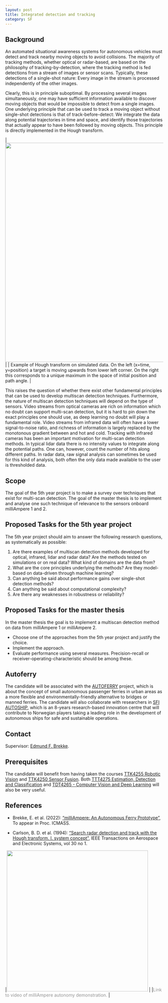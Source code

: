 ```yaml
---
layout: post
title: Integrated detection and tracking
category: SF
---
```

## Background

An automated situational awareness systems for autonomous vehicles must detect and track nearby moving objects to avoid collisions. 
The majority of tracking methods, whether optical or radar-based, are based on the philosophy of tracking-by-detection, where the tracking method is fed detections from a stream of images or sensor scans. Typically, these detections of a single-shot nature: Every image in the stream is processed independently of the other images. 

Clearly, this is in principle suboptimal. By processing several images simultaneously, one may have sufficient information available to discover moving objects that would be impossible to detect from a single images. 
One underlying principle that can be used to track a moving object without single-shot detections is that of track-before-detect: We integrate the data along potential trajectories in time and space, and identify those trajectories that actually appear to have been followed by moving objects. 
This principle is directly implemented in the Hough transform.

|<img src="{{site.url}}/assets/hough-transform.png" width="700"> | 
| Example of Hough transform on simulated data. On the left (x=time, y=position) a target is moving upwards from lower left corner. On the right this corresponds to a unique maximum in the space of initial position and path angle. |

This raises the question of whether there exist other fundamental principles that can be used to develop multiscan detection techniques. Furthermore, the nature of multiscan detection techniques will depend on the type of sensors. 
Video streams from optical cameras are rich on information which no doubt can support multi-scan detection, but it is hard to pin down the exact principles one should use, as deep learning no doubt will play a fundamental role. 
Video streams from infrared data will often have a lower signal-to-noise ratio, and richness of information is largely replaced by the monotonous gradient between and hot and cold. Tracking with infrared cameras has been an important motivation for multi-scan detection methods.
In typical lidar data there is no intensity values to integrate along the potential paths. One can, however, count the number of hits along different paths. 
In radar data, raw signal analysis can sometimes be used for this kind of analysis, both often the only data made available to the user is thresholded data. 



## Scope

The goal of the 5th year project is to make a survey over techniques that exist for multi-scan detection. 
The goal of the master thesis is to implement and analyse one such technique of relevance to the sensors onboard milliAmpere 1 and 2. 

## Proposed Tasks for the 5th year project

The 5th year project should aim to answer the following research questions, as systematically as possible:

1. Are there examples of multiscan detection methods developed for optical, infrared, lidar and radar data? Are the methods tested on simulations or on real data? What kind of domains are the data from?
2. What are the core principles underlying the methods? Are they model-based on data-driven through machine learning? 
3. Can anything be said about performance gains over single-shot detection methods?
4. Can anything be said about computational complexity?
5. Are there any weaknesses in robustness or reliability?


## Proposed Tasks for the master thesis

In the master thesis the goal is to implement a multiscan detection method on data from milliAmpere 1 or milliAmpere 2.

* Choose one of the approaches from the 5th year project and justify the choice.
* Implement the approach.  
* Evaluate performance using several measures. Precision-recall or receiver-operating-characteristic should be among these. 


## Autoferry

The candidate will be associated with the [AUTOFERRY] project, which is about the concept of small autonomous passenger ferries in urban areas as a more flexible and environmentally-friendly alternative to bridges or manned ferries. 
The candidate will also collaborate with researchers in [SFI AUTOSHIP], which is an 8-years research-based innovation centre that will contribute to Norwegian players taking a leading role in the development of autonomous ships for safe and sustainable operations.


## Contact
Supervisor: [Edmund F. Brekke](http://www.ntnu.no/ansatte/edmundfo).
## Prerequisites

The candidate will benefit from having taken the courses [TTK4255 Robotic Vision] and [TTK4250 Sensor Fusion]. Both [TTT4275 Estimation, Detection and Classification] and [TDT4265 - Computer Vision and Deep Learning] will also be very useful. 


## References

* Brekke, E. et al. (2022): [“milliAmpere: An Autonomous Ferry Prototype”](https://folk.ntnu.no/edmundfo/papers/icmass-milliampere-2022.pdf), To appear in Proc. ICMASS. 

* Carlson, B. D. et al. (1994): [“Search radar detection and track with the Hough transform. I. system concept”](https://ieeexplore.ieee.org/document/250410), IEEE Transactions on Aerospace and Electronic Systems, vol 30 no 1.


|[<img src="https://img.youtube.com/vi/Ry3-yxVaDuE/0.jpg" width="450">](https://www.youtube.com/watch?v=Ry3-yxVaDuE) |
|<span style="color:#959595">Link to video of milliAmpere autonomy demonstration. </span> |

[TTK4255 Robotic Vision]: https://www.ntnu.edu/studies/courses/TTK4255#tab=omEmnet
[(Vasstein 2021)]: https://ntnuopen.ntnu.no/ntnu-xmlui/handle/11250/2781031
[Autoferry Gemini]: https://iopscience.iop.org/article/10.1088/1757-899X/929/1/012032
[TTT4275 Estimation, Detection and Classification]: https://www.ntnu.edu/studies/courses/TTT4275#tab=omEmnet
[TTK4250 Sensor Fusion]: https://www.ntnu.no/studier/emner/TTK4250#tab=omEmnet
[TDT4265 - Computer Vision and Deep Learning]: https://www.ntnu.no/studier/emner/TDT4265#tab=omEmnet
[AUTOFERRY]: https://www.ntnu.edu/autoferry
[SFI AUTOSHIP]: https://www.ntnu.edu/sfi-autoship